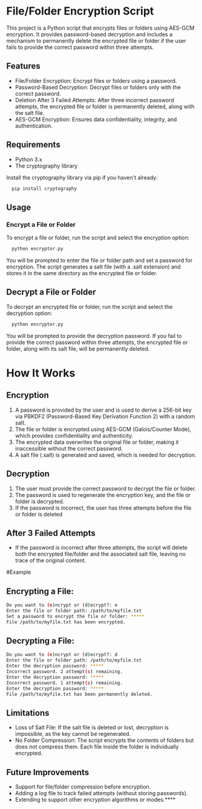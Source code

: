 
# File/Folder Encryption Script

This project is a Python script that encrypts files or folders using AES-GCM encryption. It provides password-based decryption and includes a mechanism to permanently delete the encrypted file or folder if the user fails to provide the correct password within three attempts.




## Features

- File/Folder Encryption: Encrypt files or folders using a password.
- Password-Based Decryption: Decrypt files or folders only with the correct password.
- Deletion After 3 Failed Attempts: After three incorrect password attempts, the encrypted file or folder is permanently deleted, along with the salt file.
- AES-GCM Encryption: Ensures data confidentiality, integrity, and authentication.


## Requirements
- Python 3.x
- The cryptography library

Install the cryptography library via pip if you haven't already:
```bash
  pip install cryptography
```


## Usage
### Encrypt a File or Folder
To encrypt a file or folder, run the script and select the encryption option:
```bash
  python encryptor.py
```

You will be prompted to enter the file or folder path and set a password for encryption. The script generates a salt file (with a .salt extension) and stores it in the same directory as the encrypted file or folder.

    
## Decrypt a File or Folder
To decrypt an encrypted file or folder, run the script and select the decryption option:
```bash
  python encryptor.py
```
You will be prompted to provide the decryption password. If you fail to provide the correct password within three attempts, the encrypted file or folder, along with its salt file, will be permanently deleted.

# How It Works
## Encryption
1. A password is provided by the user and is used to derive a 256-bit key via PBKDF2 (Password-Based Key Derivation Function 2) with a random salt.
2. The file or folder is encrypted using AES-GCM (Galois/Counter Mode), which provides confidentiality and authenticity.
3. The encrypted data overwrites the original file or folder, making it inaccessible without the correct password.
4. A salt file (<filename>.salt) is generated and saved, which is needed for decryption.

## Decryption
1. The user must provide the correct password to decrypt the file or folder.
2. The password is used to regenerate the encryption key, and the file or folder is decrypted.
3. If the password is incorrect, the user has three attempts before the file or folder is deleted

## After 3 Failed Attempts
- If the password is incorrect after three attempts, the script will delete both the encrypted file/folder and the associated salt file, leaving no trace of the original content.


#Example
## Encrypting a File:
```bash
Do you want to (e)ncrypt or (d)ecrypt?: e
Enter the file or folder path: /path/to/myfile.txt
Set a password to encrypt the file or folder: *****
File /path/to/myfile.txt has been encrypted.
```

## Decrypting a File:
```bash
Do you want to (e)ncrypt or (d)ecrypt?: d
Enter the file or folder path: /path/to/myfile.txt
Enter the decryption password: *****
Incorrect password. 2 attempt(s) remaining.
Enter the decryption password: *****
Incorrect password. 1 attempt(s) remaining.
Enter the decryption password: *****
File /path/to/myfile.txt has been permanently deleted.
```

## Limitations
- Loss of Salt File: If the salt file is deleted or lost, decryption is impossible, as the key cannot be regenerated.
- No Folder Compression: The script encrypts the contents of folders but does not compress them. Each file inside the folder is individually encrypted.

## Future Improvements
- Support for file/folder compression before encryption.
- Adding a log file to track failed attempts (without storing passwords).
- Extending to support other encryption algorithms or modes.****












